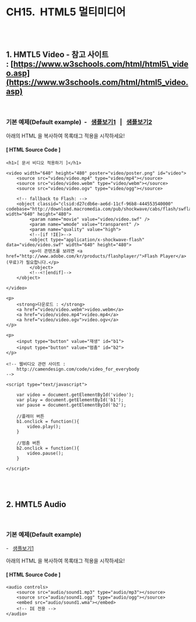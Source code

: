 # CH15.  HTML5 멀티미디어

<br>
<br>
	
## 1. HMTL5 Video \- 참고 사이트 : [https://www.w3schools.com/html/html5\_video.asp](https://www.w3schools.com/html/html5_video.asp)

<br>  

### 기본 예제(Default example)  \-   [샘플보기1](http://wdschools.co.kr/gate/classroom/chapter1-html5/page/sample/media/video1.html)   |   [샘플보기2](http://wdschools.co.kr/gate/classroom/chapter1-html5/page/sample/media/video2.html)  

아래의 HTML 을 복사하여 목록태그 적용을 시작하세요!

#### \[ HTML Source Code \]

```
<h1>[ 문서 비디오 적용하기 ]</h1>

<video width="640" height="480" poster="video/poster.png" id="video">	
	<source src="video/video.mp4" type="video/mp4"></source>
	<source src="video/video.webm" type="video/webm"></source>
	<source src="video/video.ogv" type="video/ogg"></source>

	<!-- fallback to Flash: -->
	<object classid="clsid:d27cdb6e-ae6d-11cf-96b8-444553540000" codebase="http://download.macromedia.com/pub/shockwave/cabs/flash/swflash.cab#version=6.0.65.0" width="640" height="480">
		 <param name="movie" value="video/video.swf" />
		 <param name="wmode" value="transparent" /> 
		 <param name="quality" value="high"> 
		 <!--[if !IE]>--> 
		 <object type="application/x-shockwave-flash" data="video/video.swf" width="640" height="480">
		 <p>이 콘텐츠를 보려면 <a href="http://www.adobe.com/kr/products/flashplayer/">Flash Player</a>(무료)가 필요합니다.</p>
		 </object>
		 <!--<![endif]-->
	</object>

</video>

<p>
	<strong>다운로드 : </strong> 
	<a href="video/video.webm">video.webm</a> 
	<a href="video/video.mp4">video.mp4</a> 
	<a href="video/video.ogv">video.ogv</a>
</p>

<p>
	<input type="button" value="재생" id="b1">
	<input type="button" value="멈춤" id="b2">
</p>

<!-- 웹비디오 관련 사이트 :
	http://camendesign.com/code/video_for_everybody
-->

<script type="text/javascript">

	var video = document.getElementById('video');
	var play = document.getElementById('b1');
	var pause = document.getElementById('b2');

	//플레이 버튼
	b1.onclick = function(){
		video.play();
	}

	//멈춤 버튼
	b2.onclick = function(){
		video.pause();
	}

</script>
```

<br>
<br>

## 2. HMTL5 Audio

<br>

### 기본 예제(Default example)   
\-   [샘플보기1](http://wdschools.co.kr/gate/classroom/chapter1-html5/page/sample/media/audio.html)

아래의 HTML 을 복사하여 목록태그 적용을 시작하세요!

  

#### \[ HTML Source Code \]

```
<audio controls>
    <source src="audio/sound1.mp3" type="audio/mp3"></source>
    <source src="audio/sound1.ogg" type="audio/ogg"></source>
    <embed src="audio/sound1.wma"></embed>
    <!-- IE 전용 -->
</audio>
```